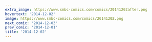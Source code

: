 ```yaml
---
extra_image: https://www.smbc-comics.com/comics/20141202after.png
hovertext: '2014-12-02'
image: https://www.smbc-comics.com/comics/20141202.png
next_comic: '2014-12-03'
prev_comic: '2014-12-01'
title: '2014-12-02'
---
```


